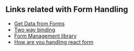 ## Links related with Form Handling

- [Get Data from Forms](https://stackoverflow.com/questions/29791721/how-get-data-from-material-ui-textfield-dropdownmenu-components)
- [Two way binding](https://reactjs.org/docs/two-way-binding-helpers.html)
- [Form Management library](https://www.reddit.com/r/reactjs/comments/7umgnj/a_form_management_library_with_a_string_emphasis/)
- [How are you handling react form](https://www.reddit.com/r/reactjs/comments/7t4llo/how_are_you_handling_react_forms/)